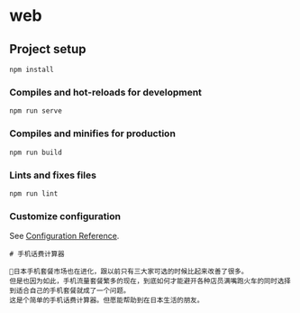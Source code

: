# web

## Project setup
```
npm install
```

### Compiles and hot-reloads for development
```
npm run serve
```

### Compiles and minifies for production
```
npm run build
```

### Lints and fixes files
```
npm run lint
```

### Customize configuration
See [Configuration Reference](https://cli.vuejs.org/config/).

```
# 手机话费计算器

日本手机套餐市场也在进化，跟以前只有三大家可选的时候比起来改善了很多。
但是也因为如此，手机流量套餐繁多的现在，到底如何才能避开各种店员满嘴跑火车的同时选择到适合自己的手机套餐就成了一个问题。
这是个简单的手机话费计算器。但愿能帮助到在日本生活的朋友。